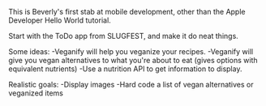 This is Beverly's first stab at mobile development, other than the Apple Developer Hello World tutorial.

Start with the ToDo app from SLUGFEST, and make it do neat things.

Some ideas:
-Veganify will help you veganize your recipes.
-Veganify will give you vegan alternatives to what you're about to eat (gives options with equivalent nutrients)
-Use a nutrition API to get information to display.

Realistic goals:
-Display images
-Hard code a list of vegan alternatives or veganized items